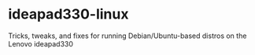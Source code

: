 # ideapad330-linux
Tricks, tweaks, and fixes for running Debian/Ubuntu-based distros on the Lenovo ideapad330
